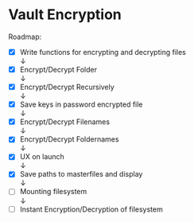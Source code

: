 # Vault Encryption
Roadmap:
- [x] Write functions for encrypting and decrypting files  
↓
- [x] Encrypt/Decrypt Folder  
↓
- [x] Encrypt/Decrypt Recursively  
↓
- [x] Save keys in password encrypted file  
↓
- [x] Encrypt/Decrypt Filenames  
↓
- [x] Encrypt/Decrypt Foldernames  
↓
- [x] UX on launch  
↓
- [x] Save paths to masterfiles and display  
↓
- [ ] Mounting filesystem  
↓
- [ ] Instant Encryption/Decryption of filesystem  